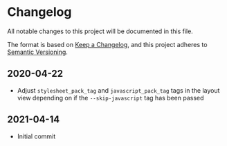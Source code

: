 # Changelog

All notable changes to this project will be documented in this file.

The format is based on [Keep a Changelog](https://keepachangelog.com/en/1.0.0/),
and this project adheres to [Semantic Versioning](https://semver.org/spec/v2.0.0.html).

## 2020-04-22

- Adjust `stylesheet_pack_tag` and `javascript_pack_tag` tags in the layout view depending on if the `--skip-javascript` tag has been passed
## 2021-04-14

- Initial commit